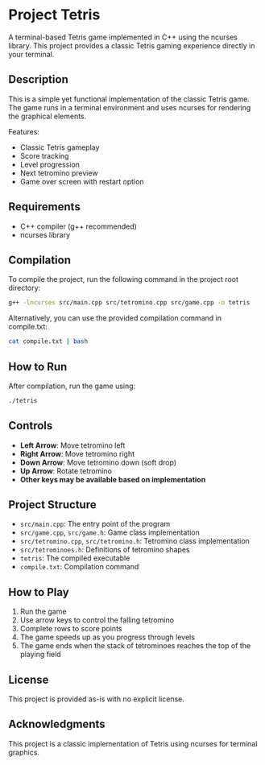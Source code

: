 # Project Tetris

A terminal-based Tetris game implemented in C++ using the ncurses library. This project provides a classic Tetris gaming experience directly in your terminal.

## Description

This is a simple yet functional implementation of the classic Tetris game. The game runs in a terminal environment and uses ncurses for rendering the graphical elements.

Features:
- Classic Tetris gameplay
- Score tracking
- Level progression
- Next tetromino preview
- Game over screen with restart option

## Requirements

- C++ compiler (g++ recommended)
- ncurses library

## Compilation

To compile the project, run the following command in the project root directory:

```bash
g++ -lncurses src/main.cpp src/tetromino.cpp src/game.cpp -o tetris
```

Alternatively, you can use the provided compilation command in compile.txt:

```bash
cat compile.txt | bash
```

## How to Run

After compilation, run the game using:

```bash
./tetris
```

## Controls

- **Left Arrow**: Move tetromino left
- **Right Arrow**: Move tetromino right
- **Down Arrow**: Move tetromino down (soft drop)
- **Up Arrow**: Rotate tetromino
- **Other keys may be available based on implementation**

## Project Structure

- `src/main.cpp`: The entry point of the program
- `src/game.cpp`, `src/game.h`: Game class implementation
- `src/tetromino.cpp`, `src/tetromino.h`: Tetromino class implementation
- `src/tetrominoes.h`: Definitions of tetromino shapes
- `tetris`: The compiled executable
- `compile.txt`: Compilation command

## How to Play

1. Run the game
2. Use arrow keys to control the falling tetromino
3. Complete rows to score points
4. The game speeds up as you progress through levels
5. The game ends when the stack of tetrominoes reaches the top of the playing field

## License

This project is provided as-is with no explicit license.

## Acknowledgments

This project is a classic implementation of Tetris using ncurses for terminal graphics.
